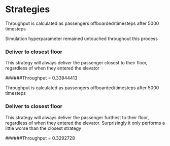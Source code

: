 # Strategies

Throughput is calculated as passengers offboarded/timesteps after 5000 timesteps

Simulation hyperparameter remained untouched throughout this process

### Deliver to closest floor
This strategy will always deliver the passenger closest to their floor,
regardless of when they entered the elevator

######Throughput = 0.33944413

Throughput is calculated as passengers offboarded/timesteps after 5000 timesteps
### Deliver to closest floor
This strategy will always deliver the passenger furthest to their floor,
regardless of when they entered the elevator. Surprisingly it only performs a little 
worse than the closest strategy

######Throughput = 0.3292728
